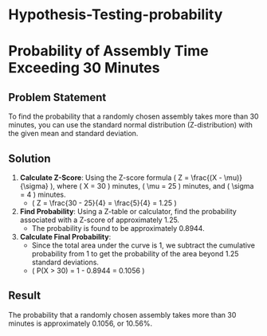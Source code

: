 # Hypothesis-Testing-probability

# Probability of Assembly Time Exceeding 30 Minutes

## Problem Statement
To find the probability that a randomly chosen assembly takes more than 30 minutes, you can use the standard normal distribution (Z-distribution) with the given mean and standard deviation. 

## Solution
1. **Calculate Z-Score**: Using the Z-score formula \( Z = \frac{(X - \mu)}{\sigma} \), where \( X = 30 \) minutes, \( \mu = 25 \) minutes, and \( \sigma = 4 \) minutes.
    - \( Z = \frac{30 - 25}{4} = \frac{5}{4} = 1.25 \)
2. **Find Probability**: Using a Z-table or calculator, find the probability associated with a Z-score of approximately 1.25.
    - The probability is found to be approximately 0.8944.
3. **Calculate Final Probability**:
    - Since the total area under the curve is 1, we subtract the cumulative probability from 1 to get the probability of the area beyond 1.25 standard deviations.
    - \( P(X > 30) = 1 - 0.8944 = 0.1056 \)

## Result
The probability that a randomly chosen assembly takes more than 30 minutes is approximately 0.1056, or 10.56%.



